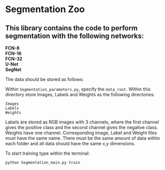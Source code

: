 # Segmentation Zoo

## This library contains the code to perform segmentation with the following networks:

**FCN-8** <br />
**FCN-16** <br />
**FCN-32** <br />
**U-Net** <br />
**SegNet** <br />

The data should be stored as follows: <br />

Within `Segmentation_parameters.py`, specify the `data_root`. Within this directory store Images, Labels and Weights as the following directories:

`Images` <br />
`Labels` <br />
`Weights` <br />

Labels are stored as RGB images with 3 channels, where the first channel gives the positive class and the second channel gives the negative class. Weights have one channel. Corresponding Image, Label and Weight files must have the same name. There must be the same amount of data within each folder and all data should have the same x,y dimensions. 

To start training type within the terminal: <br />

`python Segmentation_main.py train`






